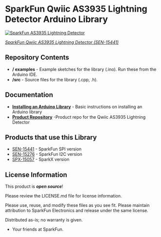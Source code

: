 SparkFun Qwiic AS3935 Lightning Detector Arduino Library
========================================

[![SparkFun AS3935 Lightning Detector](https://cdn.sparkfun.com//assets/parts/1/4/0/1/5/15441-SparkFun_Lightning_Detector_-_AS3935_-01.jpg)](https://www.sparkfun.com/products/15441)

[*SparkFun Qwiic AS3935 Lightning Detector (SEN-15441)*](https://www.sparkfun.com/products/15441)

Repository Contents
-------------------

* **/ examples** - Example sketches for the library (.ino). Run these from the Arduino IDE.
* **/src** - Source files for the library (.cpp, .h).

Documentation
--------------
* **[Installing an Arduino Library](https://learn.sparkfun.com/tutorials/installing-an-arduino-library/)** - Basic instructions on installing an Arduino library
* **[Product Repository](https://github.com/sparkfun/SparkFun_AS3935_Lightning_Detector)** -Product repo for the Qwiic AS3935 Lightning Detector

Products that use this Library 
---------------------------------
* [SEN-15441](https://www.sparkfun.com/products/15441) - SparkFun SPI version
* [SEN-15276](https://www.sparkfun.com/products/15276) - SparkFun I2C version
* [SPX-15057](https://www.sparkfun.com/products/retired/15057) - SparkX version

License Information
-------------------

This product is _**open source**_! 

Please review the LICENSE.md file for license information.

Please use, reuse, and modify these files as you see fit. Please maintain attribution to SparkFun Electronics and release under the same license.

Distributed as-is; no warranty is given.

- Your friends at SparkFun.
